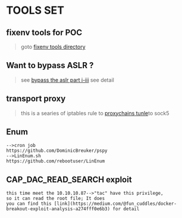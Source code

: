 # TOOLS SET
##  fixenv tools for  POC 
> goto [fixenv tools  directory](https://github.com/Stenson00o/penetration_tools/tree/master/fixenv)
## Want to bypass ASLR ?
> see [bypass the aslr part i-iii](https://sploitfun.wordpress.com/2015/05/08/bypassing-aslr-part-ii/) see detail
## transport proxy
> this is a searies of iptables rule to [proxychains tunle](https://github.com/Stenson00o/penetration_tools/tree/master/transport_proxy)to sock5 
## Enum
	-->cron job
	https://github.com/DominicBreuker/pspy
	-->LinEnum.sh
	https://github.com/rebootuser/LinEnum
## CAP_DAC_READ_SEARCH exploit
	this time meet the 10.10.10.87-->"tac" have this privilege,
	so it can read the root file; It does
	you can find this [link](https://medium.com/@fun_cuddles/docker-breakout-exploit-analysis-a274fff0e6b3) for detail
